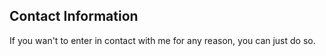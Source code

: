 
## Contact Information

If you wan't to enter in contact with me for any reason, you can just do so.

